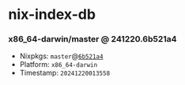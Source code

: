# nix-index-db
### x86_64-darwin/master @ 241220.6b521a4
- Nixpkgs: `master`@[`6b521a4`](https://github.com/NixOS/nixpkgs/commit/6b521a4afe4cf8cfbece0c6e7592fd80b2990550)
- Platform: `x86_64-darwin`
- Timestamp: `20241220013558`
